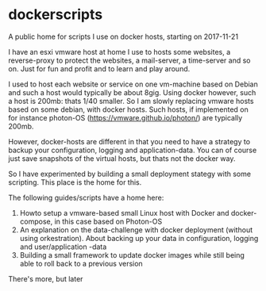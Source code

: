 # dockerscripts
A public home for scripts I use on docker hosts, starting on 2017-11-21

I have an esxi vmware host at home I use to hosts some websites, a reverse-proxy to protect the websites, a mail-server, a time-server and so on. Just for fun and profit and to learn and play around.

I used to host each website or service on one vm-machine based on Debian and such a host would typically be about 8gig. Using docker however, such a host is 200mb: thats 1/40 smaller. So I am slowly replacing vmware hosts based on some debian, with docker hosts. Such hosts, if implemented on for instance photon-OS (https://vmware.github.io/photon/) are typically 200mb.

However, docker-hosts are different in that you need to have a strategy to backup your configuration, logging and application-data. You can of course just save snapshots of the virtual hosts, but thats not the docker way.

So I have experimented by building a small deployment stategy with some scripting. This place is the home for this.

The following guides/scripts have a home here:
1. Howto setup a vmware-based small Linux host with Docker and docker-compose, in this case based on Photon-OS
2. An explanation on the data-challenge with docker deployment (without using orkestration). About backing up your data in configuration, logging and user/application -data 
3. Building a small framework to update docker images while still being able to roll back to a previous version

There's more, but later
